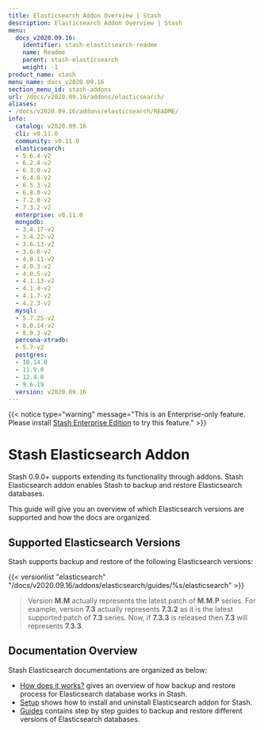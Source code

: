 ```yaml
---
title: Elasticsearch Addon Overview | Stash
description: Elasticsearch Addon Overview | Stash
menu:
  docs_v2020.09.16:
    identifier: stash-elasticsearch-readme
    name: Readme
    parent: stash-elasticsearch
    weight: -1
product_name: stash
menu_name: docs_v2020.09.16
section_menu_id: stash-addons
url: /docs/v2020.09.16/addons/elasticsearch/
aliases:
- /docs/v2020.09.16/addons/elasticsearch/README/
info:
  catalog: v2020.09.16
  cli: v0.11.0
  community: v0.11.0
  elasticsearch:
  - 5.6.4-v2
  - 6.2.4-v2
  - 6.3.0-v2
  - 6.4.0-v2
  - 6.5.3-v2
  - 6.8.0-v2
  - 7.2.0-v2
  - 7.3.2-v2
  enterprise: v0.11.0
  mongodb:
  - 3.4.17-v2
  - 3.4.22-v2
  - 3.6.13-v2
  - 3.6.8-v2
  - 4.0.11-v2
  - 4.0.3-v2
  - 4.0.5-v2
  - 4.1.13-v2
  - 4.1.4-v2
  - 4.1.7-v2
  - 4.2.3-v2
  mysql:
  - 5.7.25-v2
  - 8.0.14-v2
  - 8.0.3-v2
  percona-xtradb:
  - 5.7-v2
  postgres:
  - 10.14.0
  - 11.9.0
  - 12.4.0
  - 9.6.19
  version: v2020.09.16
---
```


{{< notice type="warning" message="This is an Enterprise-only feature. Please install [Stash Enterprise Edition](/docs/v2020.09.16/setup/install/enterprise) to try this feature." >}}

# Stash Elasticsearch Addon

Stash 0.9.0+ supports extending its functionality through addons. Stash Elasticsearch addon enables Stash to backup and restore Elasticsearch databases.

This guide will give you an overview of which Elasticsearch versions are supported and how the docs are organized.

## Supported Elasticsearch Versions

Stash supports backup and restore of the following Elasticsearch versions:

{{< versionlist "elasticsearch" "/docs/v2020.09.16/addons/elasticsearch/guides/%s/elasticsearch" >}}

>Version **M.M** actually represents the latest patch of **M.M.P** series. For example, version **7.3** actually represents **7.3.2** as it is the latest supported patch of **7.3** series. Now, if **7.3.3** is released then **7.3** will represents **7.3.3**.

## Documentation Overview

Stash Elasticsearch documentations are organized as below:

- [How does it works?](/docs/v2020.09.16/addons/elasticsearch/overview) gives an overview of how backup and restore process for Elasticsearch database works in Stash.
- [Setup](/docs/v2020.09.16/addons/elasticsearch/setup/install) shows how to install and uninstall Elasticsearch addon for Stash.
- [Guides](/docs/v2020.09.16/addons/elasticsearch/guides/6.5/elasticsearch) contains step by step guides to backup and restore different versions of Elasticsearch databases.
